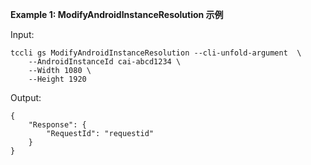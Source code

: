 **Example 1: ModifyAndroidInstanceResolution 示例**



Input: 

```
tccli gs ModifyAndroidInstanceResolution --cli-unfold-argument  \
    --AndroidInstanceId cai-abcd1234 \
    --Width 1080 \
    --Height 1920
```

Output: 
```
{
    "Response": {
        "RequestId": "requestid"
    }
}
```


